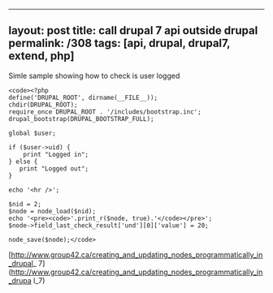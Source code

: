 ---
layout: post
title: call drupal 7 api outside drupal
permalink: /308
tags: [api, drupal, drupal7, extend, php]
----

Simle sample showing how to check is user logged

    
    <code><?php
    define('DRUPAL_ROOT', dirname(__FILE__));
    chdir(DRUPAL_ROOT);
    require_once DRUPAL_ROOT . '/includes/bootstrap.inc';
    drupal_bootstrap(DRUPAL_BOOTSTRAP_FULL);
    
    global $user;
    
    if ($user->uid) {
        print "Logged in";
    } else {
       print "Logged out";
    }
    
    echo '<hr />';
    
    $nid = 2;
    $node = node_load($nid);
    echo '<pre><code>'.print_r($node, true).'</code></pre>';
    $node->field_last_check_result['und'][0]['value'] = 20;
    
    node_save($node);</code>


[http://www.group42.ca/creating_and_updating_nodes_programmatically_in_drupal_
7](http://www.group42.ca/creating_and_updating_nodes_programmatically_in_drupa
l_7)

